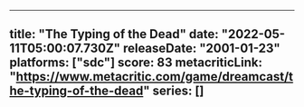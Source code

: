 
---
title: "The Typing of the Dead"
date: "2022-05-11T05:00:07.730Z"
releaseDate: "2001-01-23"
platforms: ["sdc"]
score: 83
metacriticLink: "https://www.metacritic.com/game/dreamcast/the-typing-of-the-dead"
series: []
---
